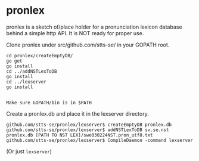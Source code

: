 # pronlex
pronlex is a sketch of/place holder for a pronunciation lexicon database behind a simple http API. It is NOT ready for proper use.


Clone pronlex under src/github.com/stts-se/ in your GOPATH root.

```
cd pronlex/createEmptyDB/
go get
go install
cd ../addNSTLexToDB
go install
cd ../lexserver
go install


Make sure GOPATH/bin is in $PATH
```

Create a pronlex.db and place it in the lexserver directory.

```
github.com/stts-se/pronlex/lexserver$ createEmptyDB pronlex.db
github.com/stts-se/pronlex/lexserver$ addNSTLexToDB sv.se.nst pronlex.db [PATH TO NST LEX]/swe030224NST.pron_utf8.txt 
github.com/stts-se/pronlex/lexserver$ CompileDaemon -command lexserver
```
(Or just `lexserver`)
